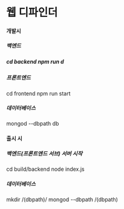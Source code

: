 <h1>웹 디파인더</h1>

<h4>개발시</h4>

<h5>백엔드<h5>
cd backend
npm run d

<h5>프론트엔드</h5>
cd frontend
npm run start

<h5>데이터베이스</h5>
mongod --dbpath db

<h4>출시 시</h4>

<h5>백엔드(프론트엔드 서브) 서버 시작</h5>

cd build/backend
node index.js

<h5>데이터베이스</h5>

mkdir /(dbpath)/
mongod --dbpath /(dbpath)
